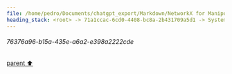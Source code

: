 ```yaml
---
file: /home/pedro/Documents/chatgpt_export/Markdown/NetworkX for Manipulating ASTs.md
heading_stack: <root> -> 71a1ccac-6cd0-4408-bc8a-2b431709a5d1 -> System -> 1dad7dfb-bea4-4abe-9d4a-6ce3af566faa -> System -> aaa28000-9b67-40c0-adba-594fac31b5cd -> User -> 470ac03f-1ee2-40df-9d83-ca0d9770fcde -> Assistant -> Representing ASTs as Graphs -> Operations -> 1. Transforming AST to NetworkX Graph -> 2. Analyzing and Manipulating -> 3. Transforming NetworkX Graph back to AST -> Advantages -> Caveats -> aaa2a60d-5686-41b9-b7fb-d8df3cc4f04c -> User -> 327b3201-45d7-486b-92a0-a30e90f9ea7b -> Assistant -> Operations Made Easier by NetworkX -> Alternative Libraries and Data Structures -> aaa20456-db56-4cf6-816c-cb073fe52d98 -> User -> 754fbcfa-654b-4ebd-a4f9-6a5906b4fa7a -> Assistant -> Applications in AST Manipulation -> Workflow with ASTs -> Considerations -> aaa22415-a6b1-4c7f-a115-839b15532cee -> User -> f640d2ca-5869-4792-909c-68b7071c6e82 -> Assistant -> Formal Definition -> Applications -> Algorithms -> Complexity -> NetworkX and Subgraph Isomorphism -> aaa29107-8cc0-4f2f-b5c5-e424f598075d -> User -> 1411f692-1f4a-4ef1-9196-9e7ae906240d -> Assistant -> Theory Behind Subgraph Isomorphism in Nested Data Structures -> Nodes -> Edges -> Typing Unification -> Code Demonstration -> 237e73c3-4c4e-42b7-91b3-29e325a122c1 -> Assistant -> 913cbd7d-22b8-4453-a7ea-552f502d4e37 -> Tool -> 994a736c-9a29-47c4-9323-ac4f54849f7a -> Assistant -> 5e02d0ca-93b2-4d53-bb2e-42722132078e -> Assistant -> f454ad32-af8f-40cc-8f50-ff26f136ed76 -> Tool -> 6c6486a0-908c-43d2-b9b1-2a27af6bd7bf -> Assistant -> e3c04829-e6d8-4856-b7ae-af01bc8f5e3f -> Assistant -> 9142082f-cee7-4059-a4c7-2e5d599e67d2 -> Tool -> 32b66e86-cf53-45f5-8796-95ca56936c23 -> Assistant -> e4b52e64-e02f-4e62-b5b1-532ac75fb6f1 -> Assistant -> 0eeedd5f-0885-459a-826a-5c15c7b68098 -> Tool -> 61843259-9d7c-47e4-b748-598e0e8a5d71 -> Assistant -> aaa28a63-328b-490d-af4e-ed5abb0c1707 -> User -> ff553e92-f104-484f-b14b-e71554119494 -> Assistant -> b83f79c7-46b1-42f3-a26b-f81e3bbbf7a0 -> Tool -> f18c9720-4116-4aa6-bbe2-1b3cde7d4572 -> Assistant -> aaa2dc29-6c64-450d-be05-037a4fa968b9 -> User -> 98ce085f-c287-4e5d-9322-faca8a6c09e7 -> Assistant -> 2e02b3e0-df47-41fa-a8ab-581dd211c8c7 -> Tool -> f999b106-e3fd-4e87-9273-369cfc98aa57 -> Assistant -> aaa2335a-c7f2-4ae1-8cc3-8677ca1ea5a2 -> User -> 0e216cee-6273-4cdf-9de4-bbf6da6db98f -> Assistant -> aaa225e6-7857-4611-800a-db957992419c -> User -> 8bbcfa7b-293c-4c44-89b4-d90214831ffb -> Assistant -> Steps: -> 9c1cffc1-0e5b-45d8-af19-9a99ff6b700f -> Assistant -> 776858c7-9eae-48c7-b49a-59b6126fe8c2 -> Tool -> 5a1bfb34-d76c-4395-b46c-894b8f6ec80c -> Assistant -> aaa200cd-3c30-44e3-8b69-4025ca850bbc -> User -> d8a49a4c-f8f3-4f4d-a0f4-3b94dba22f2b -> Assistant -> 3929074c-60a9-4305-8e23-84e66b18ad7d -> Tool -> 92fe1cf2-b6be-477c-8fb9-d9287defc1be -> Assistant -> 9122c5cf-2e81-4e92-8475-5e52f5d7bad5 -> Tool -> 064a32e3-571f-4d2f-9a09-a91636011a7b -> Assistant -> aaa2ef72-7a4e-4c08-b9ad-5647858b67c1 -> User -> 43f8a7e2-d5b2-48f5-a180-9f18065f7498 -> Assistant -> 9d725a8a-18ea-4230-9aa4-efa2b8f0beff -> Tool -> 891a88ca-d4b1-4943-b5eb-df8e1eb734e5 -> Assistant -> ac437c33-002f-4b6d-bb2f-017fe3106f20 -> Assistant -> aaa23394-81f1-4a73-a488-1a9b5cb7b5a0 -> User -> 16addcee-f312-423f-8207-6b64a48e9bb2 -> Assistant -> 8ab97c06-50ac-4d25-a671-78f263e0343d -> Tool -> 6325ece4-2495-4b13-a133-c0ead71d885a -> Assistant -> 2c42844b-8dca-460b-be80-5d881bfff65c -> Assistant -> 3a2d0ec2-40d9-40f6-b211-0d939742e6c4 -> Tool -> d79c8a50-fa95-4be3-9609-da325d21a4fa -> Assistant -> aaa2d952-a8fb-49b9-89d3-54cbd2f7a037 -> User -> 1be6cb54-192b-4379-9656-7c606f9106f0 -> Assistant -> 909b7b41-d36c-4038-8270-18ba714efca4 -> Tool -> c6c29a97-4f1b-4e9e-a6a6-4c7246fc131f -> Assistant -> aaa2402e-d840-444a-83cc-0791aeb6765a -> User -> 8b244498-3e73-4960-a201-d07c5f37deb1 -> Assistant -> ed42667b-a6f8-4994-99ed-80c979e992f6 -> Tool -> 6f050f64-f262-4fd0-bbe1-b41558c0e68a -> Assistant -> aaa25456-6342-4622-8e03-72b019604309 -> User -> a97f5c4c-29a0-4921-9b44-bae78613c0e5 -> Assistant -> Simple Lists -> Complex Lists -> Updating Dataclass Generation Code -> 48e7968f-e93e-45d6-a33c-1fc376861875 -> Assistant -> f04506a1-f27a-4115-8e71-3dd8a48d0597 -> Tool -> a2994624-c252-4f1c-bbd8-02e016106b11 -> Assistant -> aaa20a83-2d61-492c-b9e7-2749cc710604 -> User -> 9c9dcbbc-5bec-48dd-bb7e-aff1e5494248 -> Assistant -> 6feafc54-d09b-48d8-b28f-710dcfc39833 -> Tool -> 586792b5-7f27-4d3f-b2be-5a7e5821d553 -> Assistant -> a7471475-f562-41af-967f-77f63d2b3c14 -> Tool -> 76376a96-b15a-435e-a6a2-e398a2222cde
---
```

###### 76376a96-b15a-435e-a6a2-e398a2222cde
[parent ⬆️](#a7471475-f562-41af-967f-77f63d2b3c14)
